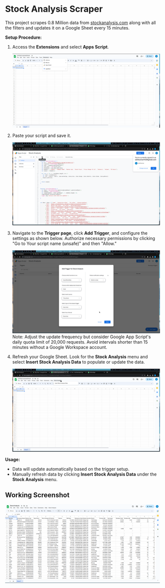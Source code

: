 # Stock Analysis Scraper

This project scrapes 0.8 Million data from [stockanalysis.com](https://stockanalysis.com/stocks/screener/) along with all the filters and updates it on a Google Sheet every 15 minutes.

**Setup Procedure:**

1. Access the **Extensions** and select **Apps Script**.

   ![App Script](screenshots/1.png)

2. Paste your script and save it.

   ![Script](screenshots/2.png)

3. Navigate to the **Trigger page**, click **Add Trigger**, and configure the settings as shown below. Authorize
   necessary permissions by clicking "Go to Your script name (unsafe)" and then "Allow."

   ![Add Trigger](screenshots/3.png)    
   Note: Adjust the update frequency but consider Google App Script's daily quota limit of 20,000 requests. Avoid
   intervals shorter than 15 minutes without a Google Workspace account.

4. Refresh your Google Sheet. Look for the **Stock Analysis** menu and select **Insert Stock Analysis Data** to populate
   or update the data.

   ![Google Sheet](screenshots/4.png)

**Usage:**

- Data will update automatically based on the trigger setup.
- Manually refresh data by clicking **Insert Stock Analysis Data** under the **Stock Analysis** menu.


## Working Screenshot
![img.png](img.png)
